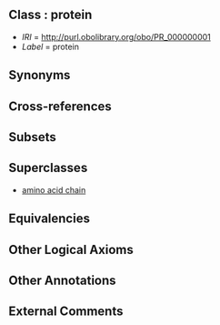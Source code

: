 
## Class : protein

 * *IRI* = http://purl.obolibrary.org/obo/PR_000000001
 * *Label* = protein

## Synonyms


## Cross-references


## Subsets


## Superclasses

 * [amino acid chain](../../PR/63/PR_000018263.md)

## Equivalencies


## Other Logical Axioms


## Other Annotations


## External Comments

